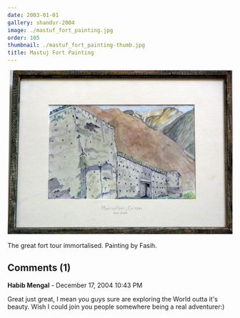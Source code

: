 ```yaml
---
date: 2003-01-01
gallery: shandur-2004
image: ./mastuf_fort_painting.jpg
order: 105
thumbnail: ./mastuf_fort_painting-thumb.jpg
title: Mastuj Fort Painting
---
```


![Mastuj Fort Painting](./mastuf_fort_painting.jpg)

The great fort tour immortalised. Painting by Fasih.

<div id="comments">

## Comments (1)

<div id="comment">

**Habib Mengal** - December 17, 2004 10:43 PM

Great just great, I mean you guys sure are exploring the World outta it's beauty. Wish I could join you people somewhere being a real adventurer:)

</div>

</div>